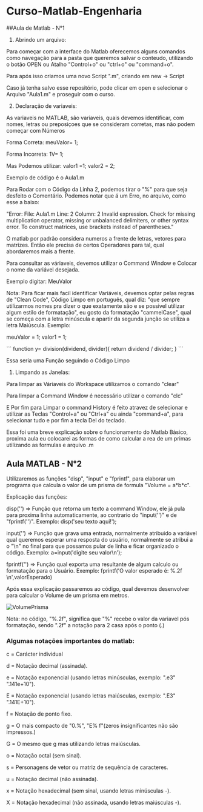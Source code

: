 # Curso-Matlab-Engenharia

##Aula de Matlab - N°1

1. Abrindo um arquivo:
<p> Para começar com a interface do Matlab oferecemos alguns comandos como 
navegação para a pasta que queremos salvar o conteudo, utilizando o botão 
OPEN ou Atalho "Control+o" ou "ctrl+o" ou "command+o".</p>
<p>Para após isso criamos uma novo Script ".m", criando em new -> Script</p>
<p>Caso já tenha salvo esse repositório, pode clicar em open e selecionar o 
Arquivo "Aula1.m" e proseguir com o curso.</p>

2. Declaração de variaveis:
<p>As variaveis no MATLAB, são variaveis, quais devemos identificar, com 
nomes, letras ou preposiçoes que se consideram corretas, mas não podem 
começar com Números</p>
<p>Forma Correta: meuValor= 1;</p>
<p>Forma Incorreta: 1V= 1;</p>
<p>Mas Podemos utilizar: valor1 =1; valor2 = 2; <p>
<p>Exemplo de código é o Aula1.m</p>
<p>Para Rodar com o Código da Linha 2, podemos tirar o "%" para que seja 
desfeito o Comentário. Podemos notar que á um Erro, no arquivo, como esse a 
baixo:</p>
<p>"Error: File: Aula1.m Line: 2 Column: 2
Invalid expression. Check for missing multiplication operator, missing or 
unbalanced delimiters, or other
syntax error. To construct matrices, use brackets instead of parentheses."</p>
<p>O matlab por padrão considera numeros a frente de letras, vetores para 
matrizes. Então ele precisa de certos Operadores para tal, qual abordaremos 
mais a frente.</p>
<p>Para consultar as váriaveis, devemos utilizar o Command Window e Colocar 
o nome da variável desejada.</p>
<p>Exemplo digitar: MeuValor</p>
<p>Nota: Para ficar mais facil identificar Variáveis, devemos optar pelas 
regras de "Clean Code", Código Limpo em português, qual diz: "que sempre 
utilizarmos nomes pra dizer o que exatamente são e se possivel 
utilizar algum estilo de formatação", eu gosto da formatação "cammelCase", 
qual se começa com a letra minúscula e apartir da segunda junção se utiliza
a letra Maiúscula. Exemplo: </p>
<p>
meuValor = 1;
valor1 = 1;
</p>
<p>
```
        function y= division(dividend, divider){
                return dividend / divider;
        }
```
</p>
<p>Essa seria uma Função seguindo o Código Limpo</p>

1. Limpando as Janelas:
<p>Para limpar as Váriaveis do Workspace utilizamos o comando "clear" </p>
<p>Para limpar a Command Window é necessário utilizar o comando "clc" </p>
<P>E Por fim para Limpar o command History é feito atravez de selecionar e 
utilizar as Teclas "Control+a" ou "Ctrl+a" ou ainda "command+a", para 
selecionar tudo e por fim a tecla Del do teclado.</p>

<p>Essa foi uma breve explicação sobre o funcionamento do Matlab Básico, 
proxima aula eu colocarei as formas de como calcular a rea de um primas 
utilizando as formulas e arquivo .m</p>

## Aula MATLAB - N°2
<p> Utilizaremos as funções "disp", "input" e "fprintf", para elaborar um
programa que calcula o valor de um prisma de formula "Volume = a*b*c".</p>
<p>
Explicação das funções:
</p>
<p>
disp('') => Função que retorna um texto a command Window, ele já pula para 
proxima linha automaticamente, ao contrario do "input('')" e de "fprintf('')".
Exemplo: disp('seu texto aqui!');
</p>
<p>
input('') => Função que grava uma entrada, normalmente atribuido a variável
qual queremos esperar uma resposta do usuário, normalmente se atribui a
o "\n" no final para que possamos pular de linha e ficar organizado o código.
Exemplo: a=input('digite seu valor\n');
</p>
<p>fprintf('') => Função qual exporta uma resultante de algum calculo ou
formatação para o Usuário.
Exemplo: fprintf('O valor esperado é: %.2f \n',valorEsperado)</p>
<p>Após essa explicação passaremos ao código, qual devemos desenvolver para
calcular o Volume de um prisma em metros.</p>

![VolumePrisma](../master/Imagens/VolumePrisma.png)

<p>
Nota: no código, "%.2f", significa que "%" recebe o valor da variavel pós 
formatação, sendo ".2f" a notação para 2 casa após o ponto (.)
</p>

### Algumas notações importantes do matlab:
<p>
<p>c = Carácter individual</p>
<p>d = Notação decimal (assinada).</p>
<p>e = Notação exponencial (usando letras minúsculas, exemplo: ".e3" ".141e+10").</p>
<p>E = Notação exponencial (usando letras maiúsculas, exemplo: ".E3" ".141E+10").</p>
<p>f = Notação de ponto fixo.</p>
<p>g = O mais compacto de "0.%", "E% f"(zeros insignificantes não são impressos.)</p>
<p>G = O mesmo que g mas utilizando letras maiúsculas.</p>
<p>o = Notação octal (sem sinal).</p>
<p>s = Personagens de vetor ou matriz de sequência de caracteres.</p>
<p>u = Notação decimal (não assinada).</p>
<p>x = Notação hexadecimal (sem sinal, usando letras minúsculas -).</p>
<p>X = Notação hexadecimal (não assinada, usando letras maiúsculas -).</p>
</p>

